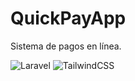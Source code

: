 # QuickPayApp

Sistema de pagos en línea.

![Laravel](https://img.shields.io/badge/Laravel-12-red?logo=laravel)
![TailwindCSS](https://img.shields.io/badge/TailwindCSS-%5E4.1-38bdf8?logo=tailwindcss)